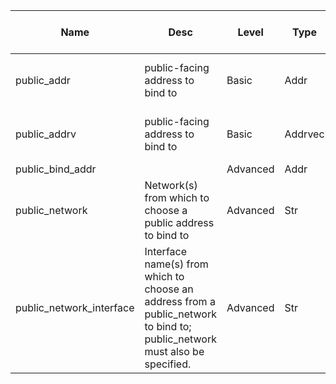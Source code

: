 | Name | Desc | Level | Type | non-Daemon Default | Daemon Default | Min | Max | Valid Values | verbatim | See also | Flags | Services | Validator | Long Desc | Tags |
| --- | --- | --- | --- | --- | --- | --- | --- | --- | --- | --- | --- | --- | --- | --- | --- |
| <span id="SP_public_addr">public_addr</span> |  public-facing address to bind to | Basic | Addr |  |  |  |  |  |  |  | STARTUP | ["mon", "mds", "osd", "mgr"] |  |  |  |
| <span id="SP_public_addrv">public_addrv</span> |  public-facing address to bind to | Basic | Addrvec |  |  |  |  |  |  |  | STARTUP | ["mon", "mds", "osd", "mgr"] |  |  |  |
| <span id="SP_public_bind_addr">public_bind_addr</span> |   | Advanced | Addr |  |  |  |  |  |  |  | STARTUP | mon |  |  |  |
| <span id="SP_public_network">public_network</span> |  Network(s) from which to choose a public address to bind to | Advanced | Str |  |  |  |  |  |  |  | STARTUP | ["mon", "mds", "osd", "mgr"] |  |  | network |
| <span id="SP_public_network_interface">public_network_interface</span> |  Interface name(s) from which to choose an address from a public_network to bind to; public_network must also be specified. | Advanced | Str |  |  |  |  |  |  | [[public_network](/config/global/public.md#SP_public_network)] | STARTUP | ["mon", "mds", "osd", "mgr"] |  |  | network |
